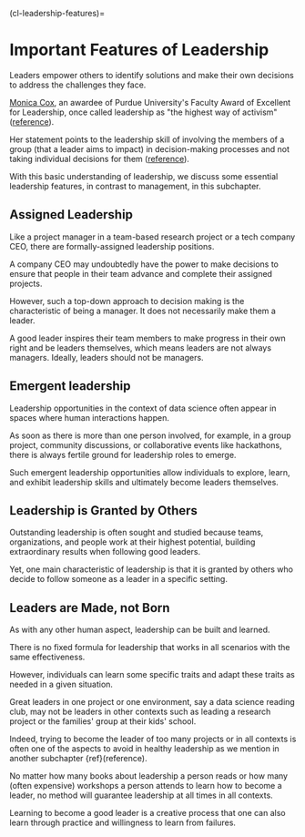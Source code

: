 (cl-leadership-features)=
# Important Features of Leadership

Leaders empower others to identify solutions and make their own decisions to address the challenges they face.

[Monica Cox](https://en.wikipedia.org/wiki/Monica_Cox), an awardee of Purdue University's Faculty Award of Excellent for Leadership, once called leadership as "the highest way of activism" ([reference](https://twitter.com/DrMonicaCox/status/1299346141386022913)).

Her statement points to the leadership skill of involving the members of a group (that a leader aims to impact) in decision-making processes and not taking individual decisions for them ([reference](https://www.management-issues.com/opinion/6087/the-leader-as-activist/#:~:text=But%20when%20they%20use%20constructive,in%2Da%2Dlifetime%20act.)).

With this basic understanding of leadership, we discuss some essential leadership features, in contrast to management, in this subchapter.

## Assigned Leadership

Like a project manager in a team-based research project or a tech company CEO, there are formally-assigned leadership positions.

A company CEO may undoubtedly have the power to make decisions to ensure that people in their team advance and complete their assigned projects.
 
However, such a top-down approach to decision making is the characteristic of being a manager. It does not necessarily make them a leader. 

A good leader inspires their team members to make progress in their own right and be leaders themselves, which means leaders are not always managers. Ideally, leaders should not be managers.

## Emergent leadership

Leadership opportunities in the context of data science often appear in spaces where human interactions happen.

As soon as there is more than one person involved, for example, in a group project, community discussions, or collaborative events like hackathons, there is always fertile ground for leadership roles to emerge.

Such emergent leadership opportunities allow individuals to explore, learn, and exhibit leadership skills and ultimately become leaders themselves.

## Leadership is Granted by Others

Outstanding leadership is often sought and studied because teams, organizations, and people work at their highest potential, building extraordinary results when following good leaders.

Yet, one main characteristic of leadership is that it is granted by others who decide to follow someone as a leader in a specific setting.

## Leaders are Made, not Born

As with any other human aspect, leadership can be built and learned.

There is no fixed formula for leadership that works in all scenarios with the same effectiveness. 

However, individuals can learn some specific traits and adapt these traits as needed in a given situation.

Great leaders in one project or one environment, say a data science reading club, may not be leaders in other contexts such as leading a research project or the families' group at their kids' school.

Indeed, trying to become the leader of too many projects or in all contexts is often one of the aspects to avoid in healthy leadership as we mention in another subchapter {ref}(reference)<cl-leadership-avoid>.

No matter how many books about leadership a person reads or how many (often expensive) workshops a person attends to learn how to become a leader, no method will guarantee leadership at all times in all contexts.

Learning to become a good leader is a creative process that one can also learn through practice and willingness to learn from failures.

